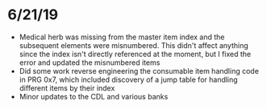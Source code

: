 6/21/19
==========================================================================================================================================
- Medical herb was missing from the master item index and the subsequent elements were misnumbered. This didn't affect anything since the index isn't directly referenced at the moment, but I fixed the error and updated the misnumbered items
- Did some work reverse engineering the consumable item handling code in PRG 0x7, which included discovery of a jump table for handling different items by their index
- Minor updates to the CDL and various banks
